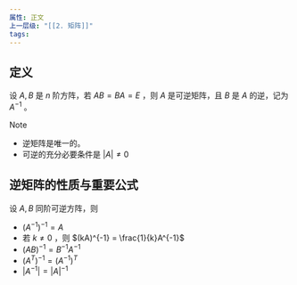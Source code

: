```yaml
---
属性: 正文
上一层级: "[[2. 矩阵]]"
tags:
---
```


## 定义

设 $A, B$ 是 $n$ 阶方阵，若 $AB = BA = E$ ，则 $A$ 是可逆矩阵，且 $B$ 是 $A$ 的逆，记为 $A^{-1}$ 。

> [!note] 
> - 逆矩阵是唯一的。
> - 可逆的充分必要条件是 $|A| \ne 0$

## 逆矩阵的性质与重要公式

设 $A, B$ 同阶可逆方阵，则

- $(A^{-1})^{-1} = A$
- 若 $k \ne 0$ ，则 $(kA)^{-1} = \frac{1}{k}A^{-1}$
- $(AB)^{-1}=B^{-1}A^{-1}$
- $(A^{T})^{-1}=(A^{-1})^{T}$
- $|A^{-1}| = |A|^{-1}$
